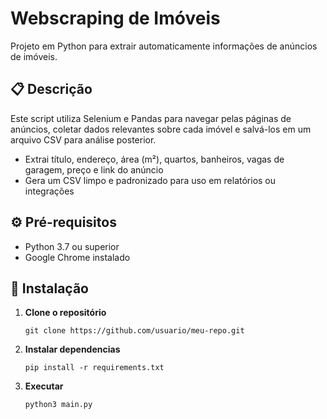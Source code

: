 # Webscraping de Imóveis

Projeto em Python para extrair automaticamente informações de anúncios de imóveis.

## 📋 Descrição

Este script utiliza Selenium e Pandas para navegar pelas páginas de anúncios, coletar dados relevantes sobre cada imóvel e salvá-los em um arquivo CSV para análise posterior.

- Extrai título, endereço, área (m²), quartos, banheiros, vagas de garagem, preço e link do anúncio
- Gera um CSV limpo e padronizado para uso em relatórios ou integrações

## ⚙️ Pré-requisitos

- Python 3.7 ou superior  
- Google Chrome instalado

## 🚀 Instalação

1. **Clone o repositório**  
   ```
   git clone https://github.com/usuario/meu-repo.git
2. **Instalar dependencias**
    ```
    pip install -r requirements.txt
   
3. **Executar**
   ```
   python3 main.py
